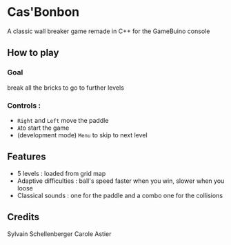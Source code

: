 # Cas'Bonbon

A classic wall breaker game remade in C++ for the GameBuino console

## How to play

### Goal
break all the bricks to go to further levels

### Controls : 
- `Right` and `Left` move the paddle
- `A`to start the game
- (development mode) `Menu` to skip to next level

## Features
- 5 levels : loaded from grid map
- Adaptive difficulties : ball's speed faster when you win, slower when you loose
- Classical sounds : one for the paddle and a combo one for the collisions

## Credits
Sylvain Schellenberger
Carole Astier
